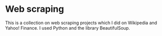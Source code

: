 # Web scraping
This is a collection on web scraping projects which I did on Wikipedia and Yahoo! Finance. I used Python and the library BeautifulSoup.
